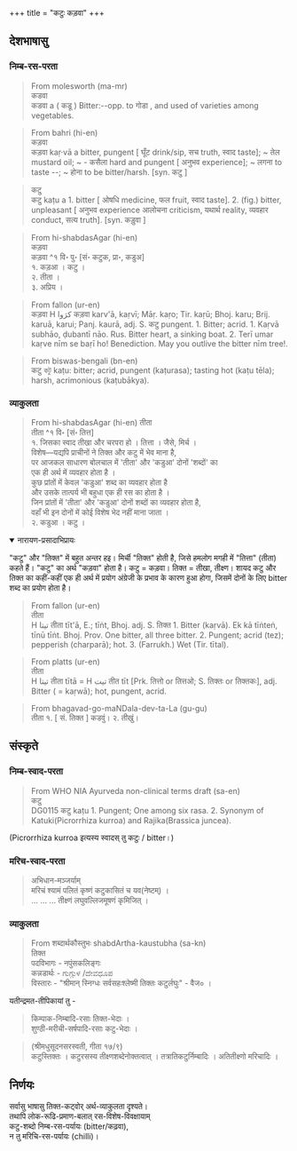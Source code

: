 +++
title = "कटुः कड़वा"
+++

## देशभाषासु
### निम्ब-रस-परता
> From molesworth (ma-mr)  
कडवा  
कडवा a ( कडू ) Bitter:--opp. to गोडा , and used of varieties among vegetables.

> From bahri (hi-en)  
कड़वा  
कड़वा kaṛ·vā a bitter, pungent [ घूँट drink/sip, सच truth, स्वाद taste]; ~ तेल mustard oil; ~ - कसैला hard and pungent [ अनुभव experience]; ~ लगना to taste --; ~ होना to be bitter/harsh. [syn. कटु ]

> कटु  
कटु kaṭu a 1. bitter [ ओषधि medicine, फल fruit, स्वाद taste]. 2. (fig.) bitter, unpleasant [ अनुभव experience आलोचना criticism, यथार्थ reality, व्यवहार conduct, सत्य truth]. [syn. कड़ुवा ]

> From hi-shabdasAgar (hi-en)  
कड़वा  
कड़वा ^१ वि॰ पु॰ [सं॰ कटुक, प्रा॰, कडुअ]  
१. कड़आ । कटु ।  
२. तीता ।  
३. अप्रिय ।

> From fallon (ur-en)  
कड़वा
H کرَوا कड़वा karv'ā, kaṛvī; Māṛ. kaṛo; Tir. kaṛū; Bhoj. karu; Brij. karuā, karui; Panj. kaurā, adj. S. कटु pungent. 1. Bitter; acrid. 1. Kaṛvā subhāo, ḍubantī nāo. Rus. Bitter heart, a sinking boat. 2. Terī umar kaṛve nīm se baṛī ho! Benediction. May you outlive the bitter nīm tree!.


> From biswas-bengali (bn-en)  
कटु
   কটু  kaṭu: bitter; acrid, pungent (kaṭurasa); tasting hot (kaṭu tēla); harsh, acrimonious (kaṭubākya). 

### व्याकुलता

> From hi-shabdasAgar (hi-en)
तीता  
तीता ^१ वि॰ [सं॰ तित्त]  
१. जिसका स्वाद तीखा और चरपरा हो । तित्ता । जैसे, मिर्च ।  
विशेष—यद्यपि प्राचीनों ने तिक्त और कटु में भेव माना है,  
पर आजकल साधारण बोलचाल में 'तीता' और 'कडुआ' दोनों 'शब्दों' का  
एक ही अर्थ में व्यवहार होता है ।  
कुछ प्रांतों में केवल 'कडुआ' शब्द का व्यवहार होता है  
और उसके तात्पर्य भी बहुधा एक ही रस का होता है ।  
जिन प्रांतों में 'तीता' और 'कडुआ' दोनों शब्दों का व्यवहार होता है,  
वहाँ भी इन दोनों में कोई विशेष भेद नहीं माना जाता ।  
२. कडुआ । कटु ।  

<details open><summary>नारायण-प्रसादाभिप्रायः</summary>

"कटु" और "तिक्त" में बहुत अन्तर हइ। मिर्ची "तिक्त" होती है, जिसे हमलोग मगही में "तित्ता" (तीता) कहते हैं। "कटु" का अर्थ "कड़वा" होता है।
कटु = कड़वा।
तिक्त = तीखा, तीक्ष्ण।
शायद कटु और तिक्त का कहीं-कहीं एक ही अर्थ में प्रयोग अंग्रेजी के प्रभाव के कारण हुआ होगा, जिसमें दोनों के लिए bitter शब्द का प्रयोग होता है।
</details>


> From fallon (ur-en)  
तीता  
H تيتا तीता tīt'ā, E.; tīṅt, Bhoj. adj. S. तिक्त 1. Bitter (kaṛvā). Ek kā tīṅteṅ, tīnū tīṅt. Bhoj. Prov. One bitter, all three bitter. 2. Pungent; acrid (tez); pepperish (charparā); hot. 3. (Farrukh.) Wet (Tir. tītal).


> From platts (ur-en)    
तीता  
H تيتا तीता tītā = H تيت तीत tīt [Prk. तित्तो or तित्तओ; S. तिक्तः or तिक्तकः], adj. Bitter ( = kaṛwā); hot, pungent, acrid.

> From bhagavad-go-maNDala-dev-ta-La (gu-gu)  
तीता
१. [ सं. तिक्त ]
कडवुं।
२.
तीखुं।

## संस्कृते

### निम्ब-स्वाद-परता
> From WHO NIA Ayurveda non-clinical terms draft (sa-en)  
कटु  
DG0115 कटु kaṭu 1. Pungent; One among six rasa. 2. Synonym of Katuki(Picrorrhiza kurroa) and Rajika(Brassica juncea).

(Picrorrhiza kurroa इत्यस्य स्वादस् तु कटुः / bitter।) 


### मरिच-स्वाद-परता

> अभिधान-मञ्जर्याम्  
> मरिचं श्यामं पलितं कृष्णं कटुकासितं च यव(नेष्टम्) ।  
... ... ... तीक्ष्णं लघुवल्लिजमूषणं कृमिजित् ।

### व्याकुलता
> From शब्दार्थकौस्तुभः shabdArtha-kaustubha (sa-kn)  
> तिक्त  
पदविभागः - नपुंसकलिङ्गः  
कन्नडार्थः - ಗುಗ್ಗುಳ /ದೇವಧೂಪ  
विस्तारः - "श्रीमान् स्निग्धः सर्वसहःश्लेष्मी तिक्तः कटुर्लघुः" - वैज० ।

यतीन्द्रमत-तीपिकायां तु -

> किम्पाक-निम्बादि-रसाः तिक्त-भेदाः ।  
शुण्ठी-मरीची-सर्षपादि-रसाः कटु-भेदाः ।


> (श्रीमधुसूदनसरस्वती, गीता १७/९)  
> कटुस्तिक्तः । कटुरसस्य तीक्ष्णशब्देनोक्तत्वात् । तत्रातिकटुर्निम्बादिः । अतितीक्ष्णो मरिचादिः ।

## निर्णयः
सर्वासु भाषासु तिक्त-कट्वोर् अर्थ-व्याकुलता दृश्यते।  
तथापि लोक-रूढि-प्रमाण-बलात् रस-विशेष-विवक्षायाम्  
कटु-शब्दो निम्ब-रस-पर्यायः (bitter/कढ़वा),  
न तु मरिचि-रस-पर्यायः (chilli)।  
